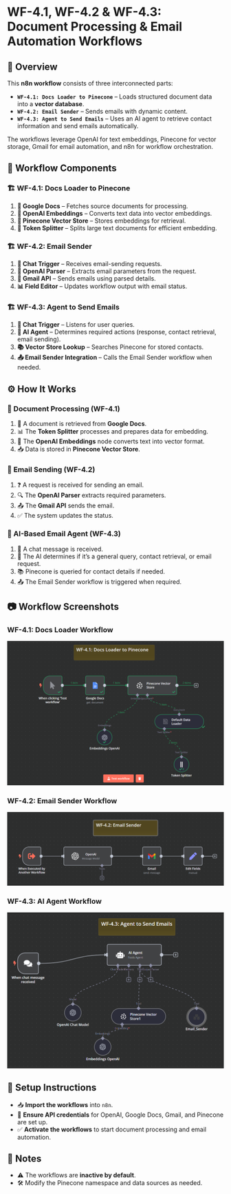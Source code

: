 # WF-4.1, WF-4.2 & WF-4.3: Document Processing & Email Automation Workflows

## 📌 Overview
This **n8n workflow** consists of three interconnected parts:
- **`WF-4.1: Docs Loader to Pinecone`** – Loads structured document data into a **vector database**.
- **`WF-4.2: Email Sender`** – Sends emails with dynamic content.
- **`WF-4.3: Agent to Send Emails`** – Uses an AI agent to retrieve contact information and send emails automatically.

The workflows leverage OpenAI for text embeddings, Pinecone for vector storage, Gmail for email automation, and n8n for workflow orchestration.

## 🔧 Workflow Components
### 🏗️ WF-4.1: Docs Loader to Pinecone
1. **📂 Google Docs** – Fetches source documents for processing.
2. **🧠 OpenAI Embeddings** – Converts text data into vector embeddings.
3. **📌 Pinecone Vector Store** – Stores embeddings for retrieval.
4. **📝 Token Splitter** – Splits large text documents for efficient embedding.

### 🏗️ WF-4.2: Email Sender
1. **📨 Chat Trigger** – Receives email-sending requests.
2. **🤖 OpenAI Parser** – Extracts email parameters from the request.
3. **📧 Gmail API** – Sends emails using parsed details.
4. **📊 Field Editor** – Updates workflow output with email status.

### 🏗️ WF-4.3: Agent to Send Emails
1. **💬 Chat Trigger** – Listens for user queries.
2. **🤖 AI Agent** – Determines required actions (response, contact retrieval, email sending).
3. **📚 Vector Store Lookup** – Searches Pinecone for stored contacts.
4. **📤 Email Sender Integration** – Calls the Email Sender workflow when needed.

## ⚙️ How It Works
### 🔹 Document Processing (WF-4.1)
1. 📄 A document is retrieved from **Google Docs**.
2. 📊 The **Token Splitter** processes and prepares data for embedding.
3. 🤖 The **OpenAI Embeddings** node converts text into vector format.
4. 📥 Data is stored in **Pinecone Vector Store**.

### 🔹 Email Sending (WF-4.2)
1. ❓ A request is received for sending an email.
2. 🔍 The **OpenAI Parser** extracts required parameters.
3. 📤 The **Gmail API** sends the email.
4. ✅ The system updates the status.

### 🔹 AI-Based Email Agent (WF-4.3)
1. 💬 A chat message is received.
2. 🔎 The AI determines if it’s a general query, contact retrieval, or email request.
3. 📚 Pinecone is queried for contact details if needed.
4. 📤 The Email Sender workflow is triggered when required.

## 📷 Workflow Screenshots
### WF-4.1: Docs Loader Workflow
![WF-4.1 Screenshot](WF4.1.png)

### WF-4.2: Email Sender Workflow
![WF-4.2 Screenshot](WF4.2.png)

### WF-4.3: AI Agent Workflow
![WF-4.3 Screenshot](WF4.3.png)

## 🚀 Setup Instructions
- 📥 **Import the workflows** into `n8n`.
- 🔑 **Ensure API credentials** for OpenAI, Google Docs, Gmail, and Pinecone are set up.
- ✅ **Activate the workflows** to start document processing and email automation.

## 📝 Notes
- ⚠️ The workflows are **inactive by default**.
- 🛠️ Modify the Pinecone namespace and data sources as needed.
